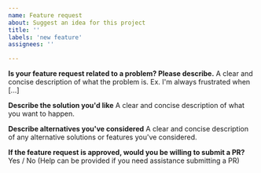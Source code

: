 ```yaml
---
name: Feature request
about: Suggest an idea for this project
title: ''
labels: 'new feature'
assignees: ''

---
```


**Is your feature request related to a problem? Please describe.**
A clear and concise description of what the problem is. Ex. I'm always frustrated when [...]

**Describe the solution you'd like**
A clear and concise description of what you want to happen.

**Describe alternatives you've considered**
A clear and concise description of any alternative solutions or features you've considered.

**If the feature request is approved, would you be willing to submit a PR?**
Yes / No (Help can be provided if you need assistance submitting a PR)
